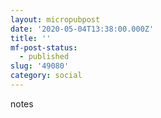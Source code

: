 ```yaml
---
layout: micropubpost
date: '2020-05-04T13:38:00.000Z'
title: ''
mf-post-status:
  - published
slug: '49080'
category: social
---
```

notes
